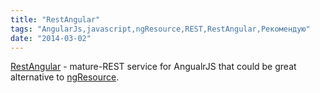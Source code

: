 ```yaml
---
title: "RestAngular"
tags: "AngularJs,javascript,ngResource,REST,RestAngular,Рекомендую"
date: "2014-03-02"
---
```


[RestAngular](https://github.com/mgonto/restangular "restangular on github") - mature-REST service for AngualrJS that could be great alternative to [ngResource](http://docs.angularjs.org/api/ngResource).
